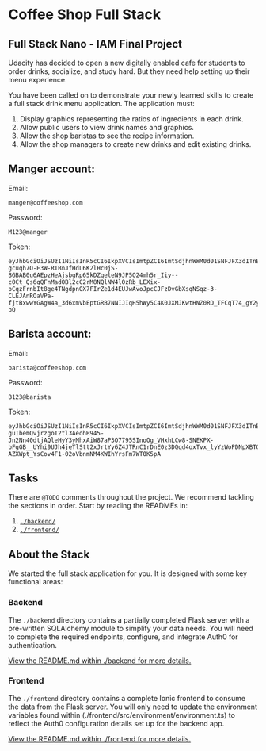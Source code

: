 # Coffee Shop Full Stack

## Full Stack Nano - IAM Final Project

Udacity has decided to open a new digitally enabled cafe for students to order drinks, socialize, and study hard. But they need help setting up their menu experience.

You have been called on to demonstrate your newly learned skills to create a full stack drink menu application. The application must:

1. Display graphics representing the ratios of ingredients in each drink.
2. Allow public users to view drink names and graphics.
3. Allow the shop baristas to see the recipe information.
4. Allow the shop managers to create new drinks and edit existing drinks.

## Manger account:

Email:
```
manger@coffeeshop.com
```

Password:
```
M123@manger
```

Token:
```
eyJhbGciOiJSUzI1NiIsInR5cCI6IkpXVCIsImtpZCI6ImtSdjhnWWM0d01SNFJFX3dITnBLWCJ9.eyJpc3MiOiJodHRwczovL2Rldi01bnN2LW1mbS51cy5hdXRoMC5jb20vIiwic3ViIjoiYXV0aDB8NjExZTFiODdhZWJiNGEwMDY5OTdkY2YzIiwiYXVkIjoiY29mZmVlc2hvcCIsImlhdCI6MTYyOTQ5NjAwNSwiZXhwIjoxNjI5NTgyNDA1LCJhenAiOiJDaFhUaVVibUZtc2QwaE9BMjd0RFliT0NHZUNrU3UzcyIsInNjb3BlIjoiIiwicGVybWlzc2lvbnMiOlsiZGVsZXRlOmRyaW5rcyIsImdldDpkcmlua3MiLCJnZXQ6ZHJpbmtzLWRldGFpbCIsInBhdGNoOmRyaW5rcyIsInBvc3Q6ZHJpbmtzIl19.bLf2NbMqFXr9SsE9OS9XTgbbZ7UF1cm8doQxvyUW6CYmVQ49lZg4V7AeSk9Ge4VOYT-gcuqh7O-E3W-RIBnJfHdL6K2lHc0jS-BGBAB0u6AEpzHeAjsbgRp65kDZqeleN9JP5O24mh5r_Iiy--c0Ct_Qs6qQFnMadOBl2cC2rM8NQlNW4l0zRb_LEXix-bCqzFrnbIt8ge4TNgdpnOX7FIrZe1d4EUJwAvoJpcCJFzDvGbXsqNSqz-3-CLEJAnROaVPa-fjtBxwwYGAgW4a_3d6xmVbEptGRB7NNIJIqH5hWy5C4K0JXMJKwtHNZ0RO_TFCqT74_gY2yLrCJPmg-bQ
```

## Barista account:

Email:
```
barista@coffeeshop.com
```

Password:
```
B123@barista
```

Token:
```
eyJhbGciOiJSUzI1NiIsInR5cCI6IkpXVCIsImtpZCI6ImtSdjhnWWM0d01SNFJFX3dITnBLWCJ9.eyJpc3MiOiJodHRwczovL2Rldi01bnN2LW1mbS51cy5hdXRoMC5jb20vIiwic3ViIjoiYXV0aDB8NjExZmVjMTc2MmVjYzAwMDZhYWZhN2Q3IiwiYXVkIjoiY29mZmVlc2hvcCIsImlhdCI6MTYyOTQ5MzkwNCwiZXhwIjoxNjI5NTgwMzA0LCJhenAiOiJDaFhUaVVibUZtc2QwaE9BMjd0RFliT0NHZUNrU3UzcyIsInNjb3BlIjoiIiwicGVybWlzc2lvbnMiOlsiZ2V0OmRyaW5rcyIsImdldDpkcmlua3MtZGV0YWlsIl19.Vk691-guIbemQvjrzgoI2tl3AeohB945-Jn2Nn40dtjAQleHyY3yMhxAiW87aP3O7795SInoOg_VHxhLCw8-SNEKPX-bFgGB__UYhi9UJh4jeTlStt2xJrtYy6Z4JTRnC1rDnE0z3DQqd4oxTvx_lyYzWoPDNpXBTOLBJEqWwGoMIVuA2Lazl4HjJPu9JJIlL1aiYkGbmCTEsO8CHpkMHf_GLA5jdyhWeg3pcLueqh4CqMSyAk6VOCfDaJ4IhtCbbCKtIkBqWrTXwVgdqWvkD9GmuJlhj91lvbspVPNGhw-AZXWpt_YsCov4F1-02oVbnmNM4KWIhYrsFm7WT0K5pA
```

## Tasks

There are `@TODO` comments throughout the project. We recommend tackling the sections in order. Start by reading the READMEs in:

1. [`./backend/`](./backend/README.md)
2. [`./frontend/`](./frontend/README.md)

## About the Stack

We started the full stack application for you. It is designed with some key functional areas:

### Backend

The `./backend` directory contains a partially completed Flask server with a pre-written SQLAlchemy module to simplify your data needs. You will need to complete the required endpoints, configure, and integrate Auth0 for authentication.

[View the README.md within ./backend for more details.](./backend/README.md)

### Frontend

The `./frontend` directory contains a complete Ionic frontend to consume the data from the Flask server. You will only need to update the environment variables found within (./frontend/src/environment/environment.ts) to reflect the Auth0 configuration details set up for the backend app.

[View the README.md within ./frontend for more details.](./frontend/README.md)
